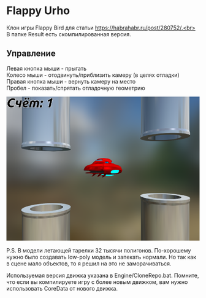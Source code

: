 # Flappy Urho
Клон игры Flappy Bird для статьи https://habrahabr.ru/post/280752/.<br>
В папке Result есть скомпилированная версия.
## Управление
Левая кнопка мыши - прыгать<br>
Колесо мыши - отодвинуть/приблизить камеру (в целях отладки)<br>
Правая кнопка мыши - вернуть камеру на место<br>
Пробел - показать/спрятать отладочную геометрию

![Screenshot](https://raw.githubusercontent.com/1vanK/FlappyUrho/master/Screen.png)

P.S. В модели летающей тарелки 32 тысячи полигонов. По-хорошему нужно было создавать low-poly модель и запекать нормали. Но так как в сцене мало объектов, то я решил на это не заморачиваться.

Используемая версия движка указана в Engine/CloneRepo.bat. Помните, что если вы компилируете игру с более новым движком, вам нужно использовать CoreData от нового движка.
